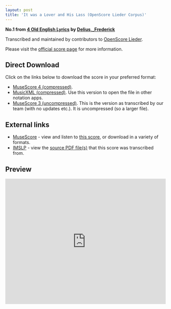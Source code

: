 ```yaml
---
layout: post
title: 'It was a Lover and His Lass (OpenScore Lieder Corpus)'
---
```


__No.1 from [4 Old English Lyrics](https://fourscoreandmore.org/openscore/lieder/Delius%2C_Frederick/4_Old_English_Lyrics/) by [Delius,_Frederick](https://fourscoreandmore.org/openscore/lieder/Delius%2C_Frederick)__

Transcribed and maintained by contributors to [OpenScore Lieder].

Please visit the [official score page] for more information.

[official score page]: https://musescore.com/openscore-lieder-corpus/scores/6230256
[OpenScore Lieder]: https://musescore.com/openscore-lieder-corpus

## Direct Download

Click on the links below to download the score in your preferred format:
- [MuseScore 4 (compressed)](https://fourscoreandmore.org/openscore/lieder/Delius%2C_Frederick/4_Old_English_Lyrics/1_It_was_a_Lover_and_His_Lass.mscz).
- [MusicXML (compressed)](https://fourscoreandmore.org/openscore/lieder/Delius%2C_Frederick/4_Old_English_Lyrics/1_It_was_a_Lover_and_His_Lass.mxl). Use this version to open the file in other notation apps.
- [MuseScore 3 (uncompressed)](https://raw.githubusercontent.com/OpenScore/Lieder/refs/heads/main/scores/Delius%2C_Frederick/4_Old_English_Lyrics/1_It_was_a_Lover_and_His_Lass/lc6230256.mscx). This is the version as transcribed by our team (with no updates etc.). It is uncompressed (so a larger file).

## External links

- [MuseScore] - view and listen to [this score][MuseScore], or download in a variety of formats.
- [IMSLP] - view the [source PDF file(s)][IMSLP] that this score was transcribed from.

[MuseScore]: https://musescore.com/score/6230256
[IMSLP]: https://imslp.org/wiki/Special:ReverseLookup/435041

## Preview

<iframe width="100%" height="394" src="https://musescore.com/openscore-lieder-corpus/scores/6230256/embed" frameborder="0" allowfullscreen allow="autoplay; fullscreen"></iframe>
